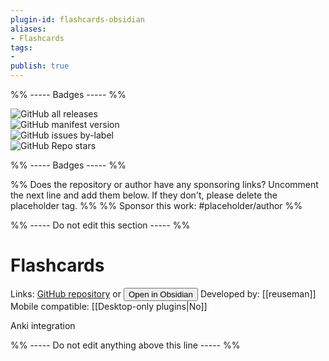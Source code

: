 ```yaml
---
plugin-id: flashcards-obsidian
aliases:
- Flashcards
tags: 
- 
publish: true
---
```


%% ----- Badges ----- %%

![GitHub all releases](https://img.shields.io/github/downloads/reuseman/flashcards-obsidian/total?color=573E7A&logo=github&style=for-the-badge)   
![GitHub manifest version](https://img.shields.io/github/manifest-json/v/reuseman/flashcards-obsidian?color=573E7A&logo=github&style=for-the-badge)   
![GitHub issues by-label](https://img.shields.io/github/issues/reuseman/flashcards-obsidian/help%20wanted?color=573E7A&logo=github&style=for-the-badge)   
![GitHub Repo stars](https://img.shields.io/github/stars/reuseman/flashcards-obsidian?color=573E7A&logo=github&style=for-the-badge)

%% ----- Badges ----- %%

%% Does the repository or author have any sponsoring links? Uncomment the next line and add them below. If they don't, please delete the placeholder tag. %%
%% Sponsor this work: #placeholder/author %%

%% ----- Do not edit this section ----- %%

# Flashcards

Links: [GitHub repository](https://github.com/reuseman/flashcards-obsidian) or [<button id=HH>Open in Obsidian</button>](obsidian://goto-plugin?id=flashcards-obsidian)
Developed by: [[reuseman]]
Mobile compatible: [[Desktop-only plugins|No]]

Anki integration

%% ----- Do not edit anything above this line ----- %% 

